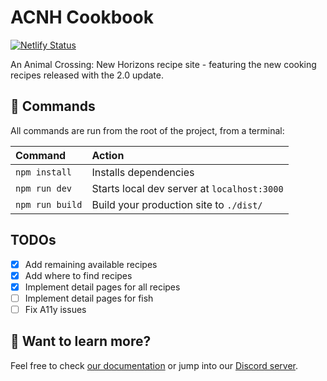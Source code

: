 # ACNH Cookbook

[![Netlify Status](https://api.netlify.com/api/v1/badges/324dc46f-195c-4a84-b500-039e97b12f81/deploy-status)](https://app.netlify.com/sites/acnh-cookbook/deploys)

An Animal Crossing: New Horizons recipe site - featuring the new cooking recipes released with the 2.0 update.

## 🧞 Commands

All commands are run from the root of the project, from a terminal:

| Command         | Action                                      |
|:----------------|:--------------------------------------------|
| `npm install`   | Installs dependencies                       |
| `npm run dev`   | Starts local dev server at `localhost:3000` |
| `npm run build` | Build your production site to `./dist/`     |

## TODOs

- [X] Add remaining available recipes
- [X] Add where to find recipes
- [X] Implement detail pages for all recipes
- [ ] Implement detail pages for fish
- [ ] Fix A11y issues

## 👀 Want to learn more?

Feel free to check [our documentation](https://github.com/snowpackjs/astro) or jump into our [Discord server](https://astro.build/chat).
